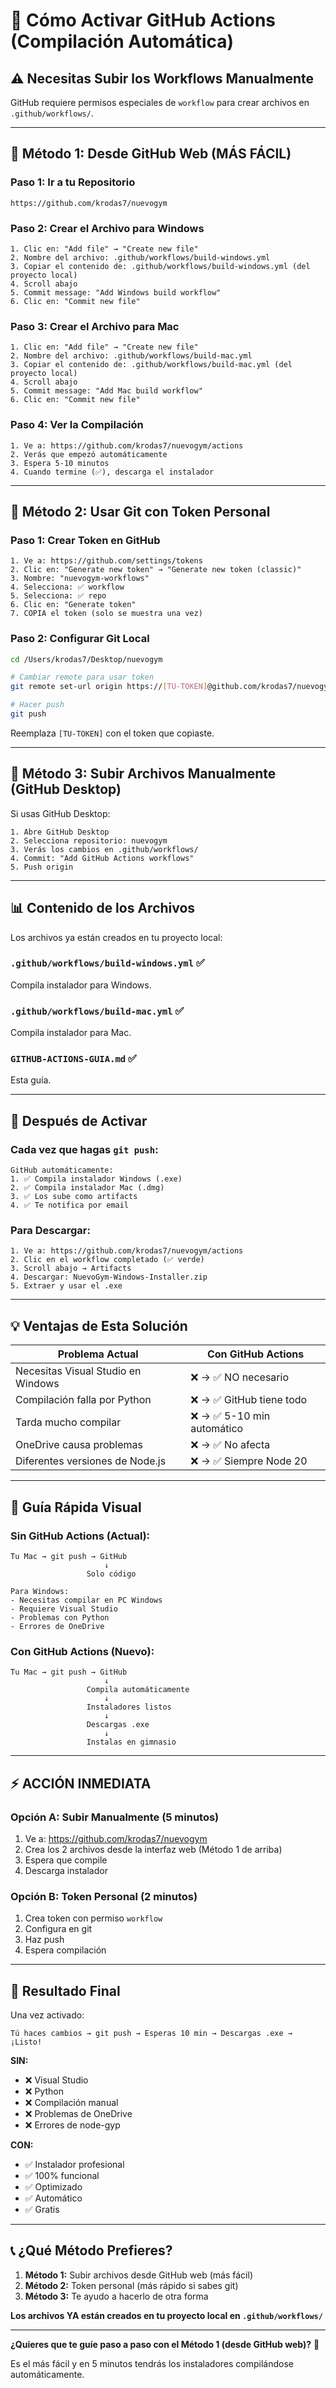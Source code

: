 # 🤖 Cómo Activar GitHub Actions (Compilación Automática)

## ⚠️ **Necesitas Subir los Workflows Manualmente**

GitHub requiere permisos especiales de `workflow` para crear archivos en `.github/workflows/`.

---

## 📝 **Método 1: Desde GitHub Web (MÁS FÁCIL)**

### **Paso 1: Ir a tu Repositorio**
```
https://github.com/krodas7/nuevogym
```

### **Paso 2: Crear el Archivo para Windows**
```
1. Clic en: "Add file" → "Create new file"
2. Nombre del archivo: .github/workflows/build-windows.yml
3. Copiar el contenido de: .github/workflows/build-windows.yml (del proyecto local)
4. Scroll abajo
5. Commit message: "Add Windows build workflow"
6. Clic en: "Commit new file"
```

### **Paso 3: Crear el Archivo para Mac**
```
1. Clic en: "Add file" → "Create new file"
2. Nombre del archivo: .github/workflows/build-mac.yml
3. Copiar el contenido de: .github/workflows/build-mac.yml (del proyecto local)
4. Scroll abajo
5. Commit message: "Add Mac build workflow"
6. Clic en: "Commit new file"
```

### **Paso 4: Ver la Compilación**
```
1. Ve a: https://github.com/krodas7/nuevogym/actions
2. Verás que empezó automáticamente
3. Espera 5-10 minutos
4. Cuando termine (✅), descarga el instalador
```

---

## 📝 **Método 2: Usar Git con Token Personal**

### **Paso 1: Crear Token en GitHub**
```
1. Ve a: https://github.com/settings/tokens
2. Clic en: "Generate new token" → "Generate new token (classic)"
3. Nombre: "nuevogym-workflows"
4. Selecciona: ✅ workflow
5. Selecciona: ✅ repo
6. Clic en: "Generate token"
7. COPIA el token (solo se muestra una vez)
```

### **Paso 2: Configurar Git Local**
```bash
cd /Users/krodas7/Desktop/nuevogym

# Cambiar remote para usar token
git remote set-url origin https://[TU-TOKEN]@github.com/krodas7/nuevogym.git

# Hacer push
git push
```

Reemplaza `[TU-TOKEN]` con el token que copiaste.

---

## 🎯 **Método 3: Subir Archivos Manualmente (GitHub Desktop)**

Si usas GitHub Desktop:

```
1. Abre GitHub Desktop
2. Selecciona repositorio: nuevogym
3. Verás los cambios en .github/workflows/
4. Commit: "Add GitHub Actions workflows"
5. Push origin
```

---

## 📊 **Contenido de los Archivos**

Los archivos ya están creados en tu proyecto local:

### **`.github/workflows/build-windows.yml`** ✅
Compila instalador para Windows.

### **`.github/workflows/build-mac.yml`** ✅
Compila instalador para Mac.

### **`GITHUB-ACTIONS-GUIA.md`** ✅
Esta guía.

---

## 🚀 **Después de Activar**

### **Cada vez que hagas `git push`:**

```
GitHub automáticamente:
1. ✅ Compila instalador Windows (.exe)
2. ✅ Compila instalador Mac (.dmg)
3. ✅ Los sube como artifacts
4. ✅ Te notifica por email
```

### **Para Descargar:**

```
1. Ve a: https://github.com/krodas7/nuevogym/actions
2. Clic en el workflow completado (✅ verde)
3. Scroll abajo → Artifacts
4. Descargar: NuevoGym-Windows-Installer.zip
5. Extraer y usar el .exe
```

---

## 💡 **Ventajas de Esta Solución**

| Problema Actual | Con GitHub Actions |
|-----------------|-------------------|
| Necesitas Visual Studio en Windows | ❌ → ✅ NO necesario |
| Compilación falla por Python | ❌ → ✅ GitHub tiene todo |
| Tarda mucho compilar | ❌ → ✅ 5-10 min automático |
| OneDrive causa problemas | ❌ → ✅ No afecta |
| Diferentes versiones de Node.js | ❌ → ✅ Siempre Node 20 |

---

## 📝 **Guía Rápida Visual**

### **Sin GitHub Actions (Actual):**
```
Tu Mac → git push → GitHub
                     ↓
                 Solo código

Para Windows:
- Necesitas compilar en PC Windows
- Requiere Visual Studio
- Problemas con Python
- Errores de OneDrive
```

### **Con GitHub Actions (Nuevo):**
```
Tu Mac → git push → GitHub
                     ↓
                 Compila automáticamente
                     ↓
                 Instaladores listos
                     ↓
                 Descargas .exe
                     ↓
                 Instalas en gimnasio
```

---

## ⚡ **ACCIÓN INMEDIATA**

### **Opción A: Subir Manualmente (5 minutos)**

1. Ve a: https://github.com/krodas7/nuevogym
2. Crea los 2 archivos desde la interfaz web (Método 1 de arriba)
3. Espera que compile
4. Descarga instalador

### **Opción B: Token Personal (2 minutos)**

1. Crea token con permiso `workflow`
2. Configura en git
3. Haz push
4. Espera compilación

---

## 🎉 **Resultado Final**

Una vez activado:

```
Tú haces cambios → git push → Esperas 10 min → Descargas .exe → ¡Listo!
```

**SIN:**
- ❌ Visual Studio
- ❌ Python
- ❌ Compilación manual
- ❌ Problemas de OneDrive
- ❌ Errores de node-gyp

**CON:**
- ✅ Instalador profesional
- ✅ 100% funcional
- ✅ Optimizado
- ✅ Automático
- ✅ Gratis

---

## 📞 **¿Qué Método Prefieres?**

1. **Método 1:** Subir archivos desde GitHub web (más fácil)
2. **Método 2:** Token personal (más rápido si sabes git)
3. **Método 3:** Te ayudo a hacerlo de otra forma

**Los archivos YA están creados en tu proyecto local en `.github/workflows/`**

---

**¿Quieres que te guíe paso a paso con el Método 1 (desde GitHub web)?** 🚀

Es el más fácil y en 5 minutos tendrás los instaladores compilándose automáticamente.
